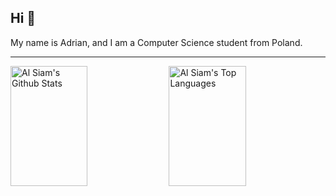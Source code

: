 ## Hi 👋
My name is Adrian, and I am a Computer Science student from Poland.

---


<a> 
    <a href="https://github.com/iamdrzazgowski"><img alt="Al Siam's Github Stats" src="https://denvercoder1-github-readme-stats.vercel.app/api?username=iamdrzazgowski&show_icons=true&count_private=true&theme=react&border_color=FFFFFF&hide_border=true&bg_color=0D1117&title_color=FFFFFF&icon_color=#79FF97" height="192px" width="49.5%"/></a>
  <a href="https://github.com/iamdrzazgowski"><img alt="Al Siam's Top Languages" src="https://denvercoder1-github-readme-stats.vercel.app/api/top-langs/?username=iamdrzazgowski&langs_count=8&layout=compact&count_private=true&theme=react&border_color=7F3FBF&bg_color=0D1117&hide_border=true&title_color=FF5F5F&icon_color=F8D866" height="192px" width="49.5%"/></a>
  <br/>
</a>

<!--
**iamdrzazgowski/iamdrzazgowski** is a ✨ _special_ ✨ repository because its `README.md` (this file) appears on your GitHub profile.

Here are some ideas to get you started:

- 🔭 I’m currently working on ...
- 🌱 I’m currently learning ...
- 👯 I’m looking to collaborate on ...
- 🤔 I’m looking for help with ...
- 💬 Ask me about ...
- 📫 How to reach me: ...
- 😄 Pronouns: ...
- ⚡ Fun fact: ...
-->
